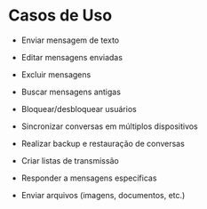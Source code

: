
# Casos de Uso

- Enviar mensagem de texto
- Editar mensagens enviadas
- Excluir mensagens
- Buscar mensagens antigas

- Bloquear/desbloquear usuários
- Sincronizar conversas em múltiplos dispositivos
- Realizar backup e restauração de conversas
- Criar listas de transmissão
- Responder a mensagens específicas
- Enviar arquivos (imagens, documentos, etc.)